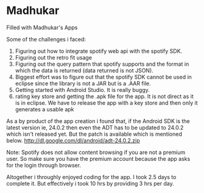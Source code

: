 # Madhukar
Filled with Madhukar's Apps



Some of the challenges i faced:

1. Figuring out how to integrate spotify web api with the spotify SDK.
2. Figuring out the retro fit usage
3. Figuring out the query pattern that spotify supports and the format in which the data is returned (data returned is not JSON).
4. Biggest effort was to figure out that the spotify SDK cannot be used in eclipse since the library is not a JAR but is a .AAR file.
5. Getting started with Android Studio. It is really buggy.
6. rating key store and getting the .apk file for the app. It is not direct as it is in eclipse. We have to release the app with a key store and then only it generates a usable apk

As a by product of the app creation i found that, if the Android SDK is the latest version ie, 24.0.2 then even the ADT has to be updated to 24.0.2 which isn't released yet. But the patch is available which is mentioned below.
http://dl.google.com/dl/android/adt-24.0.2.zip


Note: Spotify does not allow content browsing if you are not a premium user. So make sure you have the premium account because the app asks for the login through browser.

Altogether i throughly enjoyed coding for the app. I took 2.5 days to complete it. But effectively i took 10 hrs by providing 3 hrs per day.
